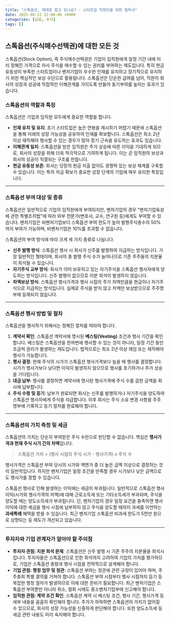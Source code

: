 ```yaml
---
title: "스톡옵션, 제대로 알고 있나요? - 스타트업 직장인을 위한 필독서"
date: 2025-08-22 22:00:09 +0900
categories: [금융, 투자]
tags: []
---
```


## 스톡옵션(주식매수선택권)에 대한 모든 것

스톡옵션(Stock Option), 즉 주식매수선택권은 기업이 임직원에게 일정 기간 내에 미리 정해진 가격으로 자사 주식을 매수할 수 있는 권리를 부여하는 제도입니다. 특히 현금 유동성이 부족한 스타트업이나 벤처기업이 우수한 인재를 유치하고 장기적으로 유지하기 위한 핵심적인 보상 수단으로 활용됩니다. 스톡옵션은 단순한 급여를 넘어, 직원이 회사의 성장과 성공에 직접적인 이해관계를 가지도록 만들어 동기부여를 높이는 효과가 있습니다.

### 스톡옵션의 역할과 특징

스톡옵션은 기업과 임직원 모두에게 중요한 역할을 합니다.

* **인재 유치 및 유지**: 초기 스타트업은 높은 연봉을 제시하기 어렵기 때문에 스톡옵션을 통해 미래의 성장 가능성을 공유하여 인재를 확보합니다. 스톡옵션은 최소 2년 이상 재직해야 행사할 수 있는 경우가 많아 장기 근속을 유도하는 효과도 있습니다.
* **이해관계 일치**: 스톡옵션을 받은 임직원은 주가 상승에 따른 이익을 기대하게 되므로, 회사의 성장을 위해 더욱 적극적으로 기여하게 됩니다. 이는 곧 임직원의 보상과 회사의 성공이 직결되는 구조를 만듭니다.
* **현금 유동성 보존**: 회사는 당장의 현금 지출 없이도 경쟁력 있는 보상 체계를 구축할 수 있습니다. 이는 특히 자금 확보가 중요한 성장 단계의 기업에 매우 유리한 특징입니다.

---

### 스톡옵션 부여 대상 및 종류

스톡옵션은 일반적으로 기업의 임직원에게 부여되지만, 벤처기업의 경우 "벤처기업육성에 관한 특별조치법"에 따라 외부 전문가(변호사, 교수, 연구원 등)에게도 부여할 수 있습니다. 벤처기업은 비벤처기업보다 스톡옵션 부여 한도가 높아 발행주식총수의 50%까지 부여가 가능하며, 비벤처기업은 10%를 초과할 수 없습니다.

스톡옵션의 부여 방식에 따라 크게 세 가지 종류로 나뉩니다.

* **신주 발행 방식**: 스톡옵션 행사 시 회사가 신주를 발행하여 지급하는 방식입니다. 가장 일반적인 형태이며, 회사의 총 발행 주식 수가 늘어나므로 기존 주주들의 지분율이 희석될 수 있습니다.
* **자기주식 교부 방식**: 회사가 이미 보유하고 있는 자기주식을 스톡옵션 행사자에게 양도하는 방식입니다. 신주 발행이 없으므로 지분 희석이 발생하지 않습니다.
* **차액보상 방식**: 스톡옵션 행사가격과 행사 시점의 주가 차액만큼을 현금이나 자기주식으로 지급하는 방식입니다. 실제로 주식을 받지 않고 차액만 보상받으므로 주주명부에 등재되지 않습니다.

---

### 스톡옵션 행사 방법 및 절차

스톡옵션을 행사하기 위해서는 정해진 절차를 따라야 합니다.

1.  **계약서 확인**: 스톡옵션 계약서에 명시된 **베스팅(Vesting)** 조건과 행사 기간을 확인합니다. 베스팅은 스톡옵션을 한꺼번에 행사할 수 있는 것이 아니라, 일정 기간 동안 조금씩 권리가 발생하는 제도입니다. 법적으로는 최소 2년 이상 재임 또는 재직해야 행사가 가능합니다.
2.  **행사 결정**: 현재 주식의 시가가 스톡옵션 행사가격보다 높을 때 행사를 결정합니다. 시가가 행사가보다 낮다면 이익이 발생하지 않으므로 행사를 포기하거나 주가 상승을 기다립니다.
3.  **대금 납부**: 행사를 결정하면 계약서에 명시된 행사가격에 주식 수를 곱한 금액을 회사에 납부합니다.
4.  **주식 수령 및 등기**: 납부가 완료되면 회사는 신주를 발행하거나 자기주식을 양도하여 스톡옵션 행사자에게 주식을 지급합니다. 이후 회사는 주식 소유 변경 사항을 주주명부에 기록하고 등기 절차를 완료해야 합니다.

---

### 스톡옵션의 가치 측정 및 세금

스톡옵션의 가치는 단순히 부여받은 주식 수만으로 판단할 수 없습니다. 핵심은 **행사가격과 현재 주식 시가 간의 차액**입니다.

> 스톡옵션 가치 = (행사 시점의 주식 시가 - 행사가격) x 주식 수

행사가격은 스톡옵션 부여 당시의 시가와 액면가 중 더 높은 금액 이상으로 결정하는 것이 일반적입니다. 하지만 벤처기업은 일정 조건을 만족할 경우 시가보다 낮은 금액으로도 행사가를 정할 수 있습니다.

스톡옵션 행사로 인해 발생하는 이익에는 세금이 부과됩니다. 일반적으로 스톡옵션 행사이익(시가와 행사가격의 차액)에 대해 근로소득세 또는 기타소득세가 부과되며, 주식을 양도할 때는 양도소득세가 부과됩니다. 단, 벤처기업의 경우 일정 요건을 충족하면 행사이익에 대한 세금을 행사 시점에 납부하지 않고 주식을 양도할 때까지 과세를 이연하는 **과세특례** 혜택을 받을 수 있습니다. 최근 벤처기업 스톡옵션 비과세 한도가 5천만 원으로 상향되는 등 제도가 개선되고 있습니다. 

---

### 투자자와 기업 관계자가 알아야 할 주의점

* **투자자 관점: 지분 희석 문제**: 스톡옵션은 신주 발행 시 기존 주주의 지분율을 희석시킵니다. 투자자들은 스톡옵션으로 인한 희석까지 고려하여 기업의 가치를 평가하므로, 기업은 스톡옵션 총량과 행사 시점을 전략적으로 설계해야 합니다.
* **기업 관점: 행정 업무 및 정관**: 스톡옵션 부여는 정관에 관련 규정이 있어야 하며, 주주총회 특별 결의를 거쳐야 합니다. 스톡옵션 부여 시점부터 행사 시점까지 등기 등 복잡한 행정 절차가 발생하므로 이에 대한 준비가 필요합니다. 최근 벤처기업은 스톡옵션 부여뿐만 아니라 취소, 철회 시에도 중소벤처기업부에 신고해야 합니다.
* **임직원 관점: 계약 조건 확인**: 스톡옵션 계약 시 베스팅 조건, 행사 기간, 행사가격 등 세부 내용을 꼼꼼히 확인해야 합니다. 주가가 하락하면 스톡옵션의 가치가 없어질 수 있으므로, 회사의 성장 가능성을 신중하게 판단해야 합니다. 또한 양도소득세 등 세금 관련 내용도 미리 숙지해야 합니다.